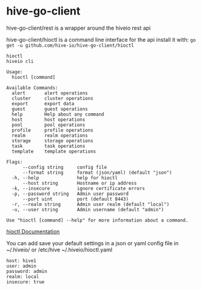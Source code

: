 # hive-go-client

hive-go-client/rest is a wrapper around the hiveio rest api

hive-go-client/hioctl is a command line interface for the api
install it with: `go get -u github.com/hive-io/hive-go-client/hioctl`

```
hioctl
hiveio cli

Usage:
  hioctl [command]

Available Commands:
  alert       alert operations
  cluster     cluster operations
  export      export data
  guest       guest operations
  help        Help about any command
  host        host operations
  pool        pool operations
  profile     profile operations
  realm       realm operations
  storage     storage operations
  task        task operations
  template    template operations

Flags:
      --config string     config file
      --format string     format (json/yaml) (default "json")
  -h, --help              help for hioctl
      --host string       Hostname or ip address
  -k, --insecure          ignore certificate errors
  -p, --password string   Admin user password
      --port uint         port (default 8443)
  -r, --realm string      Admin user realm (default "local")
  -u, --user string       Admin username (default "admin")

Use "hioctl [command] --help" for more information about a command.
```
[hioctl Documentation](docs/hioctl.md)

You can add save your default settings in a json or yaml config file in ~/.hiveio/ or /etc/hive
~/.hiveio/hioctl.yaml
```
host: hive1
user: admin
password: admin
realm: local
insecure: true
```

